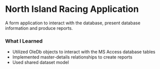 # North Island Racing Application
A form application to interact with the database, present database information and produce reports.

### What I Learned
* Utilized OleDb objects to interact with the MS Access database tables
* Implemented master-details relationships to create reports
* Used shared dataset model
